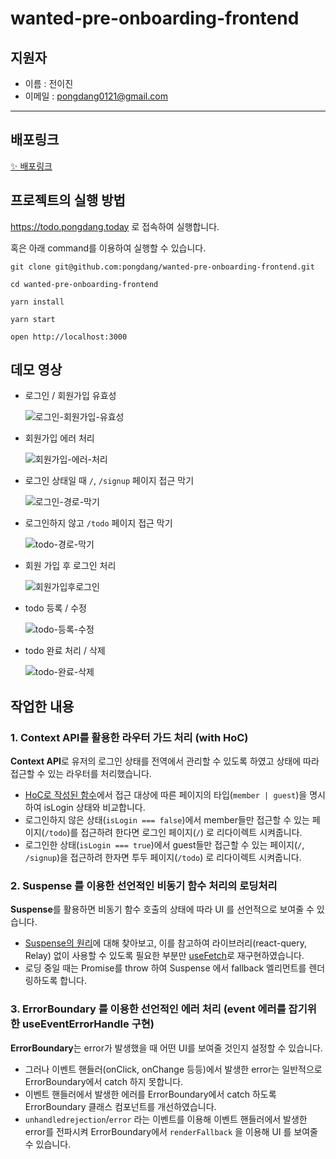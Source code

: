 # wanted-pre-onboarding-frontend

## 지원자

- 이름 : 전이진
- 이메일 : pongdang0121@gmail.com

---

## 배포링크

[✨ 배포링크](https://todo.pongdang.today/)

## 프로젝트의 실행 방법

https://todo.pongdang.today 로 접속하여 실행합니다.

혹은 아래 command를 이용하여 실행할 수 있습니다.

```
git clone git@github.com:pongdang/wanted-pre-onboarding-frontend.git

cd wanted-pre-onboarding-frontend

yarn install

yarn start

open http://localhost:3000
```

## 데모 영상

- 로그인 / 회원가입 유효성

  ![로그인-회원가입-유효성](https://user-images.githubusercontent.com/76990149/196020585-e21e581d-823d-4c1e-8643-17d5ec8741b5.gif)

- 회원가입 에러 처리

  ![회원가입-에러-처리](https://user-images.githubusercontent.com/76990149/196020619-e4788a77-dee3-4816-9b22-657c955a7ff5.gif)

- 로그인 상태일 때 `/`, `/signup` 페이지 접근 막기

  ![로그인-경로-막기](https://user-images.githubusercontent.com/76990149/196020672-45375344-5a28-44d9-a33c-7612bf81f16a.gif)

- 로그인하지 않고 `/todo` 페이지 접근 막기

  ![todo-경로-막기](https://user-images.githubusercontent.com/76990149/196020675-c716cb79-84ae-4851-90f5-2a6b7cb20e76.gif)

- 회원 가입 후 로그인 처리

  ![회원가입후로그인](https://user-images.githubusercontent.com/76990149/196020722-481c1a97-2973-47bd-a5f8-c01fbdf5fc61.gif)

- todo 등록 / 수정

  ![todo-등록-수정](https://user-images.githubusercontent.com/76990149/196020761-0dad5b57-93bd-4882-b135-b39e2bfbe13d.gif)

- todo 완료 처리 / 삭제

  ![todo-완료-삭제](https://user-images.githubusercontent.com/76990149/196020777-94912e90-0902-470b-aba5-1a1ab1376e0b.gif)

## 작업한 내용

### 1. Context API를 활용한 라우터 가드 처리 (with HoC)

**Context API**로 유저의 로그인 상태를 전역에서 관리할 수 있도록 하였고 상태에 따라 접근할 수 있는 라우터를 처리했습니다.

- [HoC로 작성된 함수](https://github.com/pongdang/wanted-pre-onboarding-frontend/blob/main/src/Router.tsx#L9-L16)에서 접근 대상에 따른 페이지의 타입(`member | guest`)을 명시하여 isLogin 상태와 비교합니다.
- 로그인하지 않은 상태(`isLogin === false`)에서 member들만 접근할 수 있는 페이지(`/todo`)를 접근하려 한다면 로그인 페이지(`/`) 로 리다이렉트 시켜줍니다.
- 로그인한 상태(`isLogin === true`)에서 guest들만 접근할 수 있는 페이지(`/`, `/signup`)을 접근하려 한자면 투두 페이지(`/todo`) 로 리다이렉트 시켜줍니다.

### 2. Suspense 를 이용한 선언적인 비동기 함수 처리의 로딩처리

**Suspense**를 활용하면 비동기 함수 호출의 상태에 따라 UI 를 선언적으로 보여줄 수 있습니다.

- [Suspense의 원리](https://dev.to/charlesstover/react-suspense-with-the-fetch-api-374j)에 대해 찾아보고, 이를 참고하여 라이브러리(react-query, Relay) 없이 사용할 수 있도록 필요한 부분만 [useFetch](https://github.com/pongdang/wanted-pre-onboarding-frontend/blob/main/src/hooks/useFetch.tsx#L11-L46)로 재구현하였습니다.
- 로딩 중일 때는 Promise를 throw 하여 Suspense 에서 fallback 엘리먼트를 렌더링하도록 합니다.

### 3. ErrorBoundary 를 이용한 선언적인 에러 처리 (event 에러를 잡기위한 useEventErrorHandle 구현)

**ErrorBoundary**는 error가 발생했을 때 어떤 UI를 보여줄 것인지 설정할 수 있습니다.

- 그러나 이벤트 핸들러(onClick, onChange 등등)에서 발생한 error는 일반적으로 ErrorBoundary에서 catch 하지 못합니다.
- 이벤트 핸들러에서 발생한 에러를 ErrorBoundary에서 catch 하도록 ErrorBoundary 클래스 컴포넌트를 개선하였습니다.
- `unhandledrejection`/`error` 라는 이벤트를 이용해 이벤트 핸들러에서 발생한 error를 전파시켜 ErrorBoundary에서 `renderFallback` 을 이용해 UI 를 보여줄 수 있습니다.
